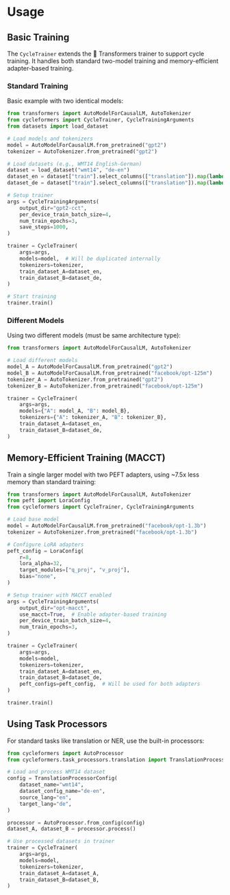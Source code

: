 # Usage

## Basic Training

The `CycleTrainer` extends the 🤗 Transformers trainer to support cycle training. It handles both standard two-model training and memory-efficient adapter-based training.

### Standard Training

Basic example with two identical models:

```python
from transformers import AutoModelForCausalLM, AutoTokenizer
from cycleformers import CycleTrainer, CycleTrainingArguments
from datasets import load_dataset

# Load models and tokenizers
model = AutoModelForCausalLM.from_pretrained("gpt2")
tokenizer = AutoTokenizer.from_pretrained("gpt2")

# Load datasets (e.g., WMT14 English-German)
dataset = load_dataset("wmt14", "de-en")
dataset_en = dataset["train"].select_columns(["translation"]).map(lambda x: {"text": x["translation"]["en"]})
dataset_de = dataset["train"].select_columns(["translation"]).map(lambda x: {"text": x["translation"]["de"]})

# Setup trainer
args = CycleTrainingArguments(
    output_dir="gpt2-cct",
    per_device_train_batch_size=4,
    num_train_epochs=3,
    save_steps=1000,
)

trainer = CycleTrainer(
    args=args,
    models=model,  # Will be duplicated internally
    tokenizers=tokenizer,
    train_dataset_A=dataset_en,
    train_dataset_B=dataset_de,
)

# Start training
trainer.train()
```

### Different Models

Using two different models (must be same architecture type):

```python
from transformers import AutoModelForCausalLM, AutoTokenizer

# Load different models
model_A = AutoModelForCausalLM.from_pretrained("gpt2")
model_B = AutoModelForCausalLM.from_pretrained("facebook/opt-125m")
tokenizer_A = AutoTokenizer.from_pretrained("gpt2")
tokenizer_B = AutoTokenizer.from_pretrained("facebook/opt-125m")

trainer = CycleTrainer(
    args=args,
    models={"A": model_A, "B": model_B},
    tokenizers={"A": tokenizer_A, "B": tokenizer_B},
    train_dataset_A=dataset_en,
    train_dataset_B=dataset_de,
)
```

## Memory-Efficient Training (MACCT)

Train a single larger model with two PEFT adapters, using ~7.5x less memory than standard training:

```python
from transformers import AutoModelForCausalLM, AutoTokenizer
from peft import LoraConfig
from cycleformers import CycleTrainer, CycleTrainingArguments

# Load base model
model = AutoModelForCausalLM.from_pretrained("facebook/opt-1.3b")
tokenizer = AutoTokenizer.from_pretrained("facebook/opt-1.3b")

# Configure LoRA adapters
peft_config = LoraConfig(
    r=8,
    lora_alpha=32,
    target_modules=["q_proj", "v_proj"],
    bias="none",
)

# Setup trainer with MACCT enabled
args = CycleTrainingArguments(
    output_dir="opt-macct",
    use_macct=True,  # Enable adapter-based training
    per_device_train_batch_size=4,
    num_train_epochs=3,
)

trainer = CycleTrainer(
    args=args,
    models=model,
    tokenizers=tokenizer,
    train_dataset_A=dataset_en,
    train_dataset_B=dataset_de,
    peft_configs=peft_config,  # Will be used for both adapters
)

trainer.train()
```

## Using Task Processors

For standard tasks like translation or NER, use the built-in processors:

```python
from cycleformers import AutoProcessor
from cycleformers.task_processors.translation import TranslationProcessorConfig

# Load and process WMT14 dataset
config = TranslationProcessorConfig(
    dataset_name="wmt14",
    dataset_config_name="de-en",
    source_lang="en",
    target_lang="de",
)

processor = AutoProcessor.from_config(config)
dataset_A, dataset_B = processor.process()

# Use processed datasets in trainer
trainer = CycleTrainer(
    args=args,
    models=model,
    tokenizers=tokenizer,
    train_dataset_A=dataset_A,
    train_dataset_B=dataset_B,
)
```